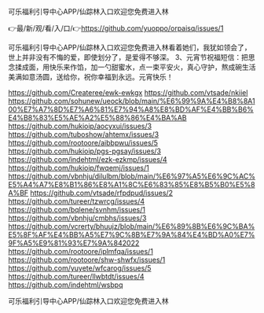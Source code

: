 可乐福利引导中心APP/仙踪林入口欢迎您免费进入林

👉最/新/观/看/入/口/👉https://github.com/yuoppo/orpaisq/issues/1

可乐福利引导中心APP/仙踪林入口欢迎您免费进入林看着她们，我犹如领会了，世上并非没有不悔的爱，即使划分了，是爱得不够深。
	3、元宵节祝福短信：把思念揉成面，用快乐来作馅，加一勺甜蜜水，点一束平安火，真心守护，熬成碗生活美满如意汤圆，送给你，祝你幸福到永远。元宵快乐！


https://github.com/Createree/ewk-ewkgx
https://github.com/vtsade/nkiiel
https://github.com/sohunew/ueock/blob/main/%E6%99%9A%E4%B8%8A100%E7%A7%8D%E7%A6%81%E7%94%A8%E8%BD%AF%E4%BB%B6%E4%B8%83%E5%AE%A2%E5%88%86%E4%BA%AB
https://github.com/hukioip/aocyxui/issues/3
https://github.com/tuboshow/ahtemx/issues/3
https://github.com/rootoore/aibbpwu/issues/5
https://github.com/hukioip/pgs-pgsay/issues/3
https://github.com/indehtml/ezk-ezkmp/issues/4
https://github.com/hukioip/fwqemj/issues/1
https://github.com/vbnhju/dilulbm/blob/main/%E6%97%A5%E6%9C%AC%E5%A4%A7%E8%B1%86%E8%A1%8C%E6%83%85%E8%B5%B0%E5%8A%BF
https://github.com/vtsade/rfpdpud/issues/2
https://github.com/tureer/tzwrcg/issues/4
https://github.com/bqlene/svnhm/issues/1
https://github.com/vbnhju/cmbhs/issues/3
https://github.com/vcrerty/bhuujz/blob/main/%E6%89%8B%E6%9C%BA%E5%8F%AF%E4%BB%A5%E7%9C%8B%E7%9A%84%E4%BD%A0%E7%9F%A5%E9%81%93%E7%9A%842022
https://github.com/rootoore/iplmfqa/issues/1
https://github.com/rootoore/shw-shwfx/issues/1
https://github.com/yuyete/wfcarog/issues/5
https://github.com/tureer/llwbtdt/issues/4
https://github.com/indehtml/wsbpq

可乐福利引导中心APP/仙踪林入口欢迎您免费进入林

